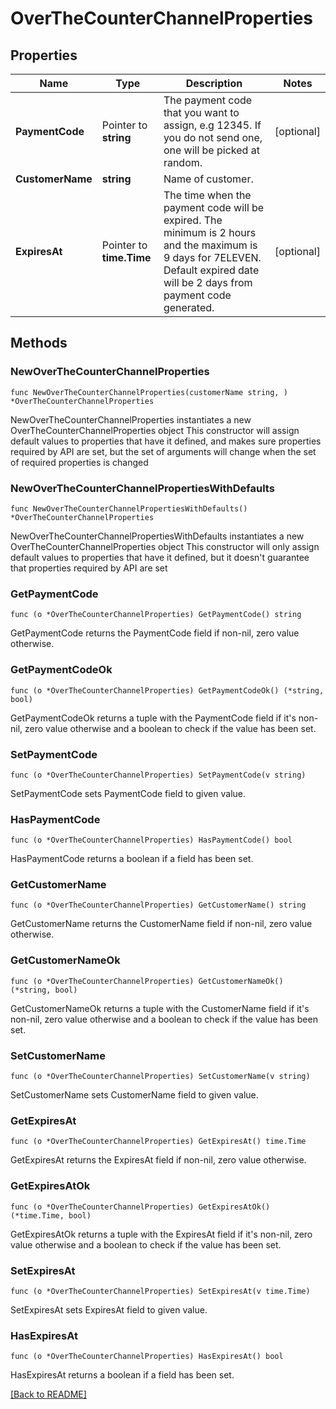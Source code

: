 # OverTheCounterChannelProperties

## Properties

| Name | Type | Description | Notes |
| ------------ | ------------- | ------------- | ------------- |
| **PaymentCode** | Pointer to **string** | The payment code that you want to assign, e.g 12345. If you do not send one, one will be picked at random. | [optional]  |
| **CustomerName** | **string** | Name of customer. |  |
| **ExpiresAt** | Pointer to **time.Time** | The time when the payment code will be expired. The minimum is 2 hours and the maximum is 9 days for 7ELEVEN. Default expired date will be 2 days from payment code generated. | [optional]  |

## Methods

### NewOverTheCounterChannelProperties

`func NewOverTheCounterChannelProperties(customerName string, ) *OverTheCounterChannelProperties`

NewOverTheCounterChannelProperties instantiates a new OverTheCounterChannelProperties object
This constructor will assign default values to properties that have it defined,
and makes sure properties required by API are set, but the set of arguments
will change when the set of required properties is changed

### NewOverTheCounterChannelPropertiesWithDefaults

`func NewOverTheCounterChannelPropertiesWithDefaults() *OverTheCounterChannelProperties`

NewOverTheCounterChannelPropertiesWithDefaults instantiates a new OverTheCounterChannelProperties object
This constructor will only assign default values to properties that have it defined,
but it doesn't guarantee that properties required by API are set

### GetPaymentCode

`func (o *OverTheCounterChannelProperties) GetPaymentCode() string`

GetPaymentCode returns the PaymentCode field if non-nil, zero value otherwise.

### GetPaymentCodeOk

`func (o *OverTheCounterChannelProperties) GetPaymentCodeOk() (*string, bool)`

GetPaymentCodeOk returns a tuple with the PaymentCode field if it's non-nil, zero value otherwise
and a boolean to check if the value has been set.

### SetPaymentCode

`func (o *OverTheCounterChannelProperties) SetPaymentCode(v string)`

SetPaymentCode sets PaymentCode field to given value.

### HasPaymentCode

`func (o *OverTheCounterChannelProperties) HasPaymentCode() bool`

HasPaymentCode returns a boolean if a field has been set.

### GetCustomerName

`func (o *OverTheCounterChannelProperties) GetCustomerName() string`

GetCustomerName returns the CustomerName field if non-nil, zero value otherwise.

### GetCustomerNameOk

`func (o *OverTheCounterChannelProperties) GetCustomerNameOk() (*string, bool)`

GetCustomerNameOk returns a tuple with the CustomerName field if it's non-nil, zero value otherwise
and a boolean to check if the value has been set.

### SetCustomerName

`func (o *OverTheCounterChannelProperties) SetCustomerName(v string)`

SetCustomerName sets CustomerName field to given value.


### GetExpiresAt

`func (o *OverTheCounterChannelProperties) GetExpiresAt() time.Time`

GetExpiresAt returns the ExpiresAt field if non-nil, zero value otherwise.

### GetExpiresAtOk

`func (o *OverTheCounterChannelProperties) GetExpiresAtOk() (*time.Time, bool)`

GetExpiresAtOk returns a tuple with the ExpiresAt field if it's non-nil, zero value otherwise
and a boolean to check if the value has been set.

### SetExpiresAt

`func (o *OverTheCounterChannelProperties) SetExpiresAt(v time.Time)`

SetExpiresAt sets ExpiresAt field to given value.

### HasExpiresAt

`func (o *OverTheCounterChannelProperties) HasExpiresAt() bool`

HasExpiresAt returns a boolean if a field has been set.


[[Back to README]](../../README.md)


